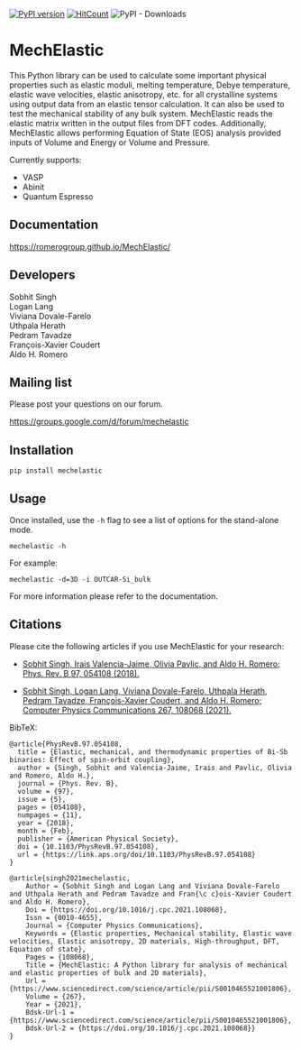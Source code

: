 [![PyPI version](https://badge.fury.io/py/MechElastic.svg)](https://badge.fury.io/py/MechElastic)
[![HitCount](http://hits.dwyl.com/uthpalaherath/romerogroup/mechelastic.svg)](http://hits.dwyl.com/uthpalaherath/romerogroup/mechelastic)
![PyPI - Downloads](https://img.shields.io/pypi/dm/mechelastic)

# MechElastic

This Python library can be used to calculate some important physical properties such as elastic moduli, melting temperature, Debye temperature, elastic wave velocities, elastic anisotropy, etc. for all crystalline systems using output data from an elastic tensor calculation. It can also be used to test the mechanical stability of any bulk system. MechElastic reads the elastic matrix written in the output files from DFT codes. Additionally, MechElastic allows performing Equation of State (EOS) analysis provided inputs of Volume and Energy or Volume and Pressure.  

Currently supports:

- VASP
- Abinit 
- Quantum Espresso


## Documentation

https://romerogroup.github.io/MechElastic/


Developers
------------
Sobhit Singh <br />
Logan Lang <br />
Viviana Dovale-Farelo <br />
Uthpala Herath <br />
Pedram Tavadze <br />
François-Xavier Coudert <br />
Aldo H. Romero <br />

Mailing list
-------------
Please post your questions on our forum.

https://groups.google.com/d/forum/mechelastic

## Installation

```
pip install mechelastic
```

## Usage

Once installed, use the ``-h`` flag to see a list of options for the stand-alone mode.

```
mechelastic -h
```

For example: 

```
mechelastic -d=3D -i OUTCAR-Si_bulk 
```

For more information please refer to the documentation. 

Citations
------------------

Please cite the following articles if you use MechElastic for your research: 

- [Sobhit Singh, Irais Valencia-Jaime, Olivia Pavlic, and Aldo H. Romero; Phys. Rev. B 97, 054108 (2018).](https://journals.aps.org/prb/abstract/10.1103/PhysRevB.97.054108)

- [Sobhit Singh, Logan Lang, Viviana Dovale-Farelo, Uthpala Herath, Pedram Tavadze, François-Xavier Coudert, and Aldo H. Romero; Computer Physics Communications 267, 108068 (2021).](https://doi.org/10.1016/j.cpc.2021.108068)

BibTeX:

```
@article{PhysRevB.97.054108,
  title = {Elastic, mechanical, and thermodynamic properties of Bi-Sb binaries: Effect of spin-orbit coupling},
  author = {Singh, Sobhit and Valencia-Jaime, Irais and Pavlic, Olivia and Romero, Aldo H.},
  journal = {Phys. Rev. B},
  volume = {97},
  issue = {5},
  pages = {054108},
  numpages = {11},
  year = {2018},
  month = {Feb},
  publisher = {American Physical Society},
  doi = {10.1103/PhysRevB.97.054108},
  url = {https://link.aps.org/doi/10.1103/PhysRevB.97.054108}
}

@article{singh2021mechelastic,
	Author = {Sobhit Singh and Logan Lang and Viviana Dovale-Farelo and Uthpala Herath and Pedram Tavadze and Fran{\c c}ois-Xavier Coudert and Aldo H. Romero},
	Doi = {https://doi.org/10.1016/j.cpc.2021.108068},
	Issn = {0010-4655},
	Journal = {Computer Physics Communications},
	Keywords = {Elastic properties, Mechanical stability, Elastic wave velocities, Elastic anisotropy, 2D materials, High-throughput, DFT, Equation of state},
	Pages = {108068},
	Title = {MechElastic: A Python library for analysis of mechanical and elastic properties of bulk and 2D materials},
	Url = {https://www.sciencedirect.com/science/article/pii/S0010465521001806},
	Volume = {267},
	Year = {2021},
	Bdsk-Url-1 = {https://www.sciencedirect.com/science/article/pii/S0010465521001806},
	Bdsk-Url-2 = {https://doi.org/10.1016/j.cpc.2021.108068}}
}

```









